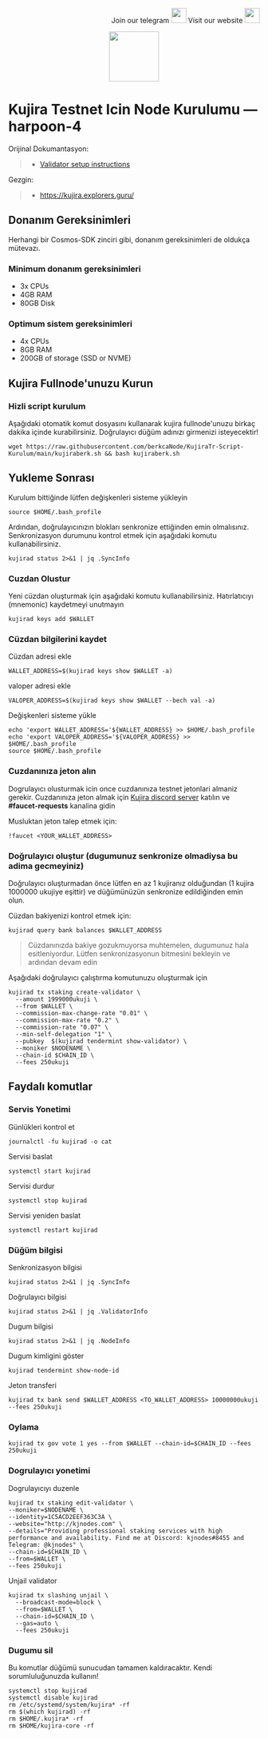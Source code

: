<p style="font-size:14px" align="right">
Join our telegram <a href="https://t.me/" target="_blank"><img src="https://user-images.githubusercontent.com/50621007/168689534-796f181e-3e4c-43a5-8183-9888fc92cfa7.png" width="30"/></a>
Visit our website <a href="https://blue.kujira.app//" target="_blank"><img src="https://user-images.githubusercontent.com/50621007/168689709-7e537ca6-b6b8-4adc-9bd0-186ea4ea4aed.png" width="30"/></a>
</p>

<p align="center">
  <img height="100" height="auto" src="https://user-images.githubusercontent.com/50621007/172356220-b8326ceb-9950-4226-b66e-da69099aaf6e.png">
</p>

# Kujira Testnet Icin Node Kurulumu — harpoon-4

Orijinal Dokumantasyon:
>- [Validator setup instructions](https://docs.kujira.app/run-a-node)

Gezgin:
>-  https://kujira.explorers.guru/


## Donanım Gereksinimleri
Herhangi bir Cosmos-SDK zinciri gibi, donanım gereksinimleri de oldukça mütevazı.


### Minimum donanım gereksinimleri
 - 3x CPUs
 - 4GB RAM
 - 80GB Disk
 
### Optimum sistem gereksinimleri
 - 4x CPUs
 - 8GB RAM
 - 200GB of storage (SSD or NVME)
 
## Kujira Fullnode'unuzu Kurun
### Hizli script kurulum
Aşağıdaki otomatik komut dosyasını kullanarak kujira fullnode'unuzu birkaç dakika içinde kurabilirsiniz. Doğrulayıcı düğüm adınızı girmenizi isteyecektir!
```
wget https://raw.githubusercontent.com/berkcaNode/KujiraTr-Script-Kurulum/main/kujiraberk.sh && bash kujiraberk.sh
```

## Yukleme Sonrası

Kurulum bittiğinde lütfen değişkenleri sisteme yükleyin
```
source $HOME/.bash_profile
```

Ardından, doğrulayıcınızın blokları senkronize ettiğinden emin olmalısınız. Senkronizasyon durumunu kontrol etmek için aşağıdaki komutu kullanabilirsiniz.
```
kujirad status 2>&1 | jq .SyncInfo
```

### Cuzdan Olustur
Yeni cüzdan oluşturmak için aşağıdaki komutu kullanabilirsiniz. Hatırlatıcıyı (mnemonic) kaydetmeyi unutmayın
```
kujirad keys add $WALLET
```

### Cüzdan bilgilerini kaydet

Cüzdan adresi ekle
```
WALLET_ADDRESS=$(kujirad keys show $WALLET -a)
```

valoper adresi ekle
```
VALOPER_ADDRESS=$(kujirad keys show $WALLET --bech val -a)
```

Değişkenleri sisteme yükle
```
echo 'export WALLET_ADDRESS='${WALLET_ADDRESS} >> $HOME/.bash_profile
echo 'export VALOPER_ADDRESS='${VALOPER_ADDRESS} >> $HOME/.bash_profile
source $HOME/.bash_profile
```

### Cuzdanınıza jeton alın
Dogrulayıcı olusturmak icin once cuzdanınıza testnet jetonlari almaniz gerekir.
Cuzdanınıza jeton almak için [Kujira discord server](https://discord.gg/TdQEj2Jy) katılın ve **#faucet-requests** kanalina gidin

Musluktan jeton talep etmek için:
```
!faucet <YOUR_WALLET_ADDRESS>
```

### Doğrulayıcı oluştur (dugumunuz senkronize olmadiysa bu adima gecmeyiniz)

Doğrulayıcı oluşturmadan önce lütfen en az 1 kujiranız olduğundan (1 kujira 1000000 ukujiye eşittir) ve düğümünüzün senkronize edildiğinden emin olun.

Cüzdan bakiyenizi kontrol etmek için:

```
kujirad query bank balances $WALLET_ADDRESS
```
> Cüzdanınızda bakiye gozukmuyorsa muhtemelen, dugumunuz hala esitleniyordur. Lütfen senkronizasyonun bitmesini bekleyin ve ardından devam edin

Aşağıdaki doğrulayıcı çalıştırma komutunuzu oluşturmak için

```
kujirad tx staking create-validator \
  --amount 1999000ukuji \
  --from $WALLET \
  --commission-max-change-rate "0.01" \
  --commission-max-rate "0.2" \
  --commission-rate "0.07" \
  --min-self-delegation "1" \
  --pubkey  $(kujirad tendermint show-validator) \
  --moniker $NODENAME \
  --chain-id $CHAIN_ID \
  --fees 250ukuji
```


## Faydalı komutlar

### Servis Yonetimi

Günlükleri kontrol et

```
journalctl -fu kujirad -o cat
```

Servisi baslat

```
systemctl start kujirad
```

Servisi durdur
```
systemctl stop kujirad
```

Servisi yeniden baslat
```
systemctl restart kujirad
```

### Düğüm bilgisi

Senkronizasyon bilgisi
```
kujirad status 2>&1 | jq .SyncInfo
```

Doğrulayıcı bilgisi
```
kujirad status 2>&1 | jq .ValidatorInfo
```

Dugum bilgisi
```
kujirad status 2>&1 | jq .NodeInfo
```

Dugum kimligini göster
```
kujirad tendermint show-node-id
```

Jeton transferi
```
kujirad tx bank send $WALLET_ADDRESS <TO_WALLET_ADDRESS> 10000000ukuji --fees 250ukuji
```

### Oylama
```
kujirad tx gov vote 1 yes --from $WALLET --chain-id=$CHAIN_ID --fees 250ukuji
```



### Dogrulayıcı yonetimi
Dogrulayıcıyı duzenle
```
kujirad tx staking edit-validator \
--moniker=$NODENAME \
--identity=1C5ACD2EEF363C3A \
--website="http://kjnodes.com" \
--details="Providing professional staking services with high performance and availability. Find me at Discord: kjnodes#8455 and Telegram: @kjnodes" \
--chain-id=$CHAIN_ID \
--from=$WALLET \
--fees 250ukuji
```

Unjail validator
```
kujirad tx slashing unjail \
  --broadcast-mode=block \
  --from=$WALLET \
  --chain-id=$CHAIN_ID \
  --gas=auto \
  --fees 250ukuji
```

### Dugumu sil
Bu komutlar düğümü sunucudan tamamen kaldıracaktır. Kendi sorumluluğunuzda kullanın!

```
systemctl stop kujirad
systemctl disable kujirad
rm /etc/systemd/system/kujira* -rf
rm $(which kujirad) -rf
rm $HOME/.kujira* -rf
rm $HOME/kujira-core -rf
```
